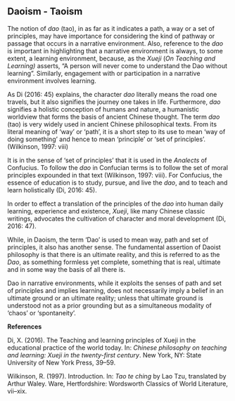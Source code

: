 ## Daoism - Taoism

The notion of _dao_ (tao), in as far as it indicates a path, a way or a set of principles, may have importance for considering the kind of pathway or passage that occurs in a narrative environment. Also, reference to the _dao_ is important in highlighting that a narrative environment is always, to some extent, a learning environment, because, as the _Xueji_ (_On Teaching and Learning)_ asserts, “A person will never come to understand the Dao without learning”. Similarly, engagement with or participation in a narrative environment involves learning.

As Di (2016: 45) explains, the character _dao_ literally means the road one travels, but it also signifies the journey one takes in life. Furthermore, _dao_ signifies a holistic conception of humans and nature, a humanistic worldview that forms the basis of ancient Chinese thought. The term _dao_ (tao) is very widely used in ancient Chinese philosophical texts. From its literal meaning of ‘way’ or ‘path’, it is a short step to its use to mean ‘way of doing something’ and hence to mean ‘principle’ or ‘set of principles’. (Wilkinson, 1997: viii)

It is in the sense of ‘set of principles’ that it is used in the _Analects_ of Confucius. To follow the _dao_ in Confucian terms is to follow the set of moral principles expounded in that text (Wilkinson, 1997: viii). For Confucius, the essence of education is to study, pursue, and live the _dao_, and to teach and learn holistically (Di, 2016: 45).

In order to effect a translation of the principles of the _dao_ into human daily learning, experience and existence, _Xueji_, like many Chinese classic writings, advocates the cultivation of character and moral development (Di, 2016: 47).

While, in Daoism, the term ‘Dao’ is used to mean way, path and set of principles, it also has another sense. The fundamental assertion of Daoist philosophy is that there is an ultimate reality, and this is referred to as the _Dao_, as something formless yet complete, something that is real, ultimate and in some way the basis of all there is.

Dao in narrative environments, while it exploits the senses of path and set of principles and implies learning, does not necessarily imply a belief in an ultimate ground or an ultimate reality; unless that ultimate ground is understood not as a prior grounding but as a simultaneous modality of ‘chaos’ or ‘spontaneity’.

**References**

Di, X. (2016). The Teaching and learning principles of Xueji in the educational practice of the world today. In: _Chinese philosophy on teaching and learning: Xueji in the twenty-first century_. New York, NY: State University of New York Press, 39–59.

Wilkinson, R. (1997). Introduction. In: _Tao te ching_ by Lao Tzu, translated by Arthur Waley. Ware, Hertfordshire: Wordsworth Classics of World Literature, vii–xix.


